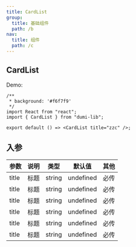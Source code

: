 ```yaml
---
title: CardList
group:
  title: 基础组件
  path: /b
nav:
  title: 组件
  path: /c
---
```


## CardList

Demo:

```tsx
/**
 * background: '#f6f7f9'
 */
import React from "react";
import { CardList } from "dumi-lib";

export default () => <CardList title="zzc" />;
```

## 入参

| 参数  | 说明 | 类型   | 默认值    | 其他 |
| ----- | ---- | ------ | --------- | ---- |
| title | 标题 | string | undefined | 必传 |
| title | 标题 | string | undefined | 必传 |
| title | 标题 | string | undefined | 必传 |
| title | 标题 | string | undefined | 必传 |
| title | 标题 | string | undefined | 必传 |
| title | 标题 | string | undefined | 必传 |

